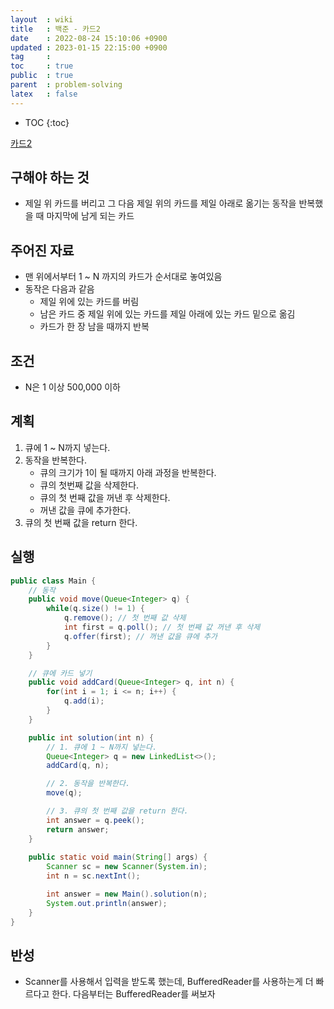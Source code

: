 ```yaml
---
layout  : wiki
title   : 백준 - 카드2
date    : 2022-08-24 15:10:06 +0900
updated : 2023-01-15 22:15:00 +0900
tag     : 
toc     : true
public  : true
parent  : problem-solving
latex   : false
---
```


* TOC
{:toc}

[카드2](https://www.acmicpc.net/problem/2164)

## 구해야 하는 것
- 제일 위 카드를 버리고 그 다음 제일 위의 카드를 제일 아래로 옮기는 동작을 반복했을 때 마지막에 남게 되는 카드

## 주어진 자료
- 맨 위에서부터 1 ~ N 까지의 카드가 순서대로 놓여있음
- 동작은 다음과 같음
    - 제일 위에 있는 카드를 버림
    - 남은 카드 중 제일 위에 있는 카드를 제일 아래에 있는 카드 밑으로 옮김
    - 카드가 한 장 남을 때까지 반복

## 조건
- N은 1 이상 500,000 이하

## 계획
1. 큐에 1 ~ N까지 넣는다.
2. 동작을 반복한다.
    - 큐의 크기가 1이 될 때까지 아래 과정을 반복한다.
    - 큐의 첫번째 값을 삭제한다.
    - 큐의 첫 번째 값을 꺼낸 후 삭제한다.
    - 꺼낸 값을 큐에 추가한다.
3. 큐의 첫 번째 값을 return 한다.

## 실행
```java
public class Main {
    // 동작
    public void move(Queue<Integer> q) {
        while(q.size() != 1) {
            q.remove(); // 첫 번째 값 삭제
            int first = q.poll(); // 첫 번째 값 꺼낸 후 삭제
            q.offer(first); // 꺼낸 값을 큐에 추가
        }
    }

    // 큐에 카드 넣기
    public void addCard(Queue<Integer> q, int n) {
        for(int i = 1; i <= n; i++) {
            q.add(i);
        }
    }

    public int solution(int n) {
        // 1. 큐에 1 ~ N까지 넣는다.
        Queue<Integer> q = new LinkedList<>();
        addCard(q, n);

        // 2. 동작을 반복한다.
        move(q);

        // 3. 큐의 첫 번째 값을 return 한다.
        int answer = q.peek();
        return answer;
    }
    
    public static void main(String[] args) {
        Scanner sc = new Scanner(System.in);
        int n = sc.nextInt();

        int answer = new Main().solution(n);
        System.out.println(answer);
    }
}
```

## 반성
- Scanner를 사용해서 입력을 받도록 했는데, BufferedReader를 사용하는게 더 빠르다고 한다. 다음부터는 BufferedReader를 써보자

